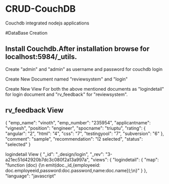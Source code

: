 # CRUD-CouchDB
Couchdb integrated nodejs applications

#DataBase Creation

## Install Couchdb.After installation browse for localhost:5984/_utils.
Create "admin" and "admin" as username and password for couchdb login

Create New Document named "reviewsystem" and "login"

 Create New View For both the above mentioned documents as "logindetail" for login document and "rv_feedback" for "reviewsystem".

## rv_feedback View
 {
  "emp_name": "vinoth",
  "emp_number": "235954",
  "applicantname": "vignesh",
  "position": "engineer",
  "spocname": "triuptu",
  "rating": {
    "angular": "2",
    "html": "4",
    "css": "7",
    "testingyool": "7",
    "subversion": "6"
  },
  "comment": "sample",
  "recommendation": "l2 selected",
  "status": "selected"
 }

 logindetail View
 {
   "_id": "_design/login",
   "_rev": "3-a21ec51d42920b7dc3c080f2a13a997a",
   "views": {
     "logindetail": {
      "map": "function (doc) {\n  emit(doc._id,{employeeid: doc.employeeid,password:doc.password,name:doc.name});\n}"
     }
   },
   "language": "javascript"
